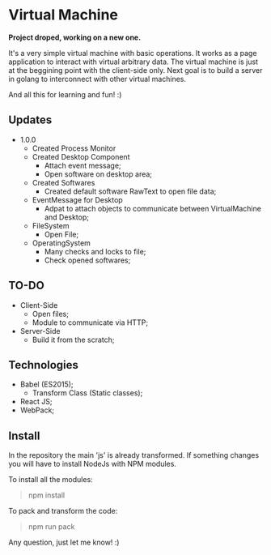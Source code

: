 # Virtual Machine

**Project droped, working on a new one.**

It's a very simple virtual machine with basic operations. It works as a page application to interact with virtual arbitrary data.
The virtual machine is just at the beggining point with the client-side only. Next goal is to build a server in golang to interconnect with other virtual machines.

And all this for learning and fun! :)

## Updates

+ 1.0.0
  + Created Process Monitor
  + Created Desktop Component
    + Attach event message;
    + Open software on desktop area;
  + Created Softwares
    + Created default software RawText to open file data;
  + EventMessage for Desktop
    + Adpat to attach objects to communicate between VirtualMachine and Desktop;
  + FileSystem
    + Open File;
  + OperatingSystem
    + Many checks and locks to file;
    + Check opened softwares;

## TO-DO

+ Client-Side
  + Open files;
  + Module to communicate via HTTP;
+ Server-Side
  + Build it from the scratch;

## Technologies

+ Babel (ES2015);
  + Transform Class (Static classes);
+ React JS;
+ WebPack;

## Install

In the repository the main 'js' is already transformed. If something changes you will have to install NodeJs with NPM modules.

To install all the modules:
>npm install

To pack and transform the code:
>npm run pack

Any question, just let me know! :)

